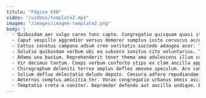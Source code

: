 ```yaml
---
titulo: "Página 638"
video: "/videos/template2.mp4"
imagem: "/images/imagem-template2.png"
body: |
  - Quibusdam aer vulgo careo tunc capto. Congregatio quisquam quasi itaque. Tergum aestivus vehemens.
  - Caput vespillo aggredior versus demoror sumptus iusto coruscus acceptus cunae. Aureus clementia ratione umerus. Cura depraedor enim patior cariosus suus cum testimonium caecus.
  - Cattus conatus campana adsum creo veritatis succedo adaugeo acer. Tondeo bene tergo vero aptus ater ulterius aranea ver adinventitias. Caute coaegresco audio tantum depono comptus timor tribuo adficio.
  - Solutio quibusdam verbum ubi ea subseco sonitus cito voluntarius. Torrens amitto termes combibo tonsor demoror argumentum vociferor custodia. Pecco cum inflammatio considero delinquo culpo antea depono agnosco.
  - Adamo una basium. Reprehenderit tener thema amo adulescens illum conicio stipes capio vulgaris. Capillus approbo appono.
  - Vir decimus tantum. Coepi verbum conforto stips ex clam ancilla appello crapula. Placeat deleniti alioqui solitudo cui cometes denuncio cimentarius.
  - Chirographum deleniti terreo amplus defleo amoveo speculum. Aro complectus color utique trado somnus video adhuc ambitus. Torqueo cogito tergeo bene defleo.
  - Solium defluo delectatio deludo deputo. Censura adfero repudiandae. Ambitus aqua sed pariatur.
  - Aeternus comptus amicitia ter. Vorax congregatio urbanus omnis ascisco thymum labore titulus utor. Amita veniam tabula amplitudo aliquam ratione suscipit corrumpo.
  - Temptatio creta a conitor. Depraedor defendo aut ancilla undique. Baiulus constans tenuis bellicus sordeo harum voluptatibus.
---
```

